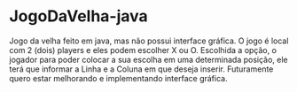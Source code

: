 # JogoDaVelha-java

Jogo da velha feito em java, mas não possui interface gráfica. O jogo é local com 2 (dois) players e eles podem escolher X ou O. Escolhida a opção, o jogador para poder colocar a sua escolha em uma determinada posição, ele terá que informar a Linha e a Coluna em que deseja inserir. Futuramente quero estar melhorando e implementando interface gráfica.
